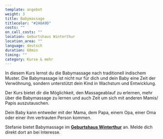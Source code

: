 ```yaml
---
template: angebot
weight: 3
title: Babymassage
titlecolor: "#2A8A9D"
costs: ""
on_call_costs: ""
location: G﻿eburtshaus Winterthur
location_area: ""
language: d﻿eutsch
duration: 6﻿0min
timing: ""
category: Kurse & mehr
---
```

In diesem Kurs lernst du die Babymassage nach traditionell indischem Muster. Die Babymassage ist nicht nur für dich und dein Baby eine Zeit der Verwöhnung, sondern unterstützt dein Kind in Wachstum und Entwicklung.

Der Kurs bietet dir die Möglichkeit, den Massageablauf zu erlernen, mehr über die Babymassage zu lernen und auch Zeit um sich mit anderen Mamis/ Papis auszutauschen.

Dein Baby kann entweder mit der Mama, dem Papa, einem Opa, einer Oma oder einer ihm vertrauten Person kommen.

Stefanie bietet Babymassage im **[Geburtshaus Winterthur](https://www.geburtshauswinterthur.ch/kurs-babymassage)** an. Melde dich direkt dort an bei Interesse.
